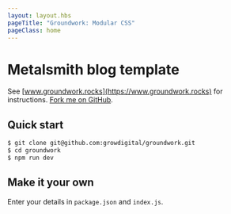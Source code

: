 ```yaml
---
layout: layout.hbs
pageTitle: "Groundwork: Modular CSS"
pageClass: home
---
```


# Metalsmith blog template

See [www.groundwork.rocks](https://www.groundwork.rocks) for instructions. [Fork me on GitHub](https://github.com/growdigital/groundwork).

## Quick start

```bash
$ git clone git@github.com:growdigital/groundwork.git
$ cd groundwork
$ npm run dev
```

## Make it your own

Enter your details in `package.json` and `index.js`.

